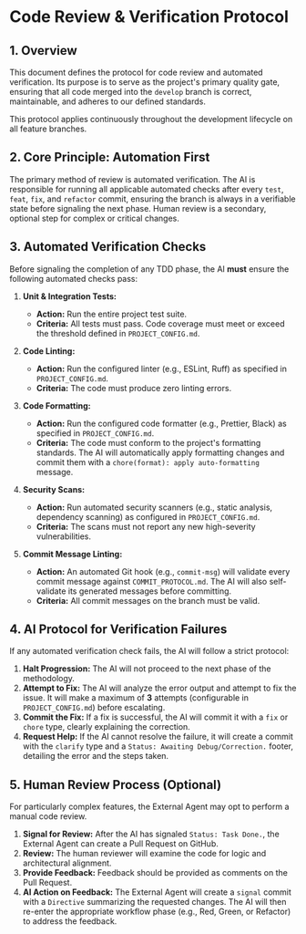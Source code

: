 # Code Review & Verification Protocol

## 1. Overview

This document defines the protocol for code review and automated verification. Its purpose is to serve as the project's primary quality gate, ensuring that all code merged into the `develop` branch is correct, maintainable, and adheres to our defined standards.

This protocol applies continuously throughout the development lifecycle on all feature branches.

## 2. Core Principle: Automation First

The primary method of review is automated verification. The AI is responsible for running all applicable automated checks after every `test`, `feat`, `fix`, and `refactor` commit, ensuring the branch is always in a verifiable state before signaling the next phase. Human review is a secondary, optional step for complex or critical changes.

## 3. Automated Verification Checks

Before signaling the completion of any TDD phase, the AI **must** ensure the following automated checks pass:

1.  **Unit & Integration Tests:**
    *   **Action:** Run the entire project test suite.
    *   **Criteria:** All tests must pass. Code coverage must meet or exceed the threshold defined in `PROJECT_CONFIG.md`.

2.  **Code Linting:**
    *   **Action:** Run the configured linter (e.g., ESLint, Ruff) as specified in `PROJECT_CONFIG.md`.
    *   **Criteria:** The code must produce zero linting errors.

3.  **Code Formatting:**
    *   **Action:** Run the configured code formatter (e.g., Prettier, Black) as specified in `PROJECT_CONFIG.md`.
    *   **Criteria:** The code must conform to the project's formatting standards. The AI will automatically apply formatting changes and commit them with a `chore(format): apply auto-formatting` message.

4.  **Security Scans:**
    *   **Action:** Run automated security scanners (e.g., static analysis, dependency scanning) as configured in `PROJECT_CONFIG.md`.
    *   **Criteria:** The scans must not report any new high-severity vulnerabilities.

5.  **Commit Message Linting:**
    *   **Action:** An automated Git hook (e.g., `commit-msg`) will validate every commit message against `COMMIT_PROTOCOL.md`. The AI will also self-validate its generated messages before committing.
    *   **Criteria:** All commit messages on the branch must be valid.

## 4. AI Protocol for Verification Failures

If any automated verification check fails, the AI will follow a strict protocol:

1.  **Halt Progression:** The AI will not proceed to the next phase of the methodology.
2.  **Attempt to Fix:** The AI will analyze the error output and attempt to fix the issue. It will make a maximum of **3** attempts (configurable in `PROJECT_CONFIG.md`) before escalating.
3.  **Commit the Fix:** If a fix is successful, the AI will commit it with a `fix` or `chore` type, clearly explaining the correction.
4.  **Request Help:** If the AI cannot resolve the failure, it will create a commit with the `clarify` type and a `Status: Awaiting Debug/Correction.` footer, detailing the error and the steps taken.

## 5. Human Review Process (Optional)

For particularly complex features, the External Agent may opt to perform a manual code review.

1.  **Signal for Review:** After the AI has signaled `Status: Task Done.`, the External Agent can create a Pull Request on GitHub.
2.  **Review:** The human reviewer will examine the code for logic and architectural alignment.
3.  **Provide Feedback:** Feedback should be provided as comments on the Pull Request.
4.  **AI Action on Feedback:** The External Agent will create a `signal` commit with a `Directive` summarizing the requested changes. The AI will then re-enter the appropriate workflow phase (e.g., Red, Green, or Refactor) to address the feedback.
